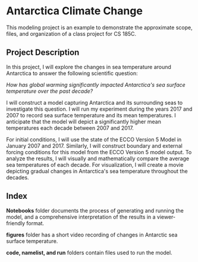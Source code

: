 # Antarctica Climate Change 
This modeling project is an example to demonstrate the approximate scope, files, and organization of a class project for CS 185C.

## Project Description
In this project, I will explore the changes in sea temperature around Antarctica to answer the following scientific question:

*How has global warming significantly impacted Antarctica's sea surface temperature over the past decade?*

I will construct a model capturing Antarctica and its surrounding seas to investigate this question. I will run my experiment during the years 2017 and 2007 to record sea surface temperature and its mean temperatures. I anticipate that the model will depict a significantly higher mean temperatures each decade between 2007 and 2017.

For initial conditions, I will use the state of the ECCO Version 5 Model in January 2007 and 2017. Similarly, I will construct boundary and external forcing conditions for this model from the ECCO Version 5 model output. To analyze the results, I will visually and mathematically compare the average sea temperatures of each decade. For visualization, I will create a movie depicting gradual changes in Antarctica's sea temperature throughout the decades. 

## Index

**Notebooks** folder documents the process of generating and running the model, and a comprehensive interpretation of the results in a viewer-friendly format.

**figures** folder has a short video recording of changes in Antarctic sea surface temperature. 

**code, namelist, and run** folders contain files used to run the model. 

